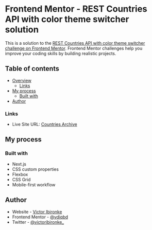# Frontend Mentor - REST Countries API with color theme switcher solution

This is a solution to the [REST Countries API with color theme switcher challenge on Frontend Mentor](https://www.frontendmentor.io/challenges/rest-countries-api-with-color-theme-switcher-5cacc469fec04111f7b848ca). Frontend Mentor challenges help you improve your coding skills by building realistic projects.

## Table of contents

- [Overview](#overview)
  - [Links](#links)
- [My process](#my-process)
  - [Built with](#built-with)
- [Author](#author)

### Links

- Live Site URL: [Countries Archive](https://countriesarchive.netlify.app/)

## My process

### Built with

- Next.js
- CSS custom properties
- Flexbox
- CSS Grid
- Mobile-first workflow

## Author

- Website - [Victor Ibironke](https://victoribironke.netlify.com)
- Frontend Mentor - [@vdiqbd](https://www.frontendmentor.io/profile/vdiqbd)
- Twitter - [@victoribironke\_](https://www.twitter.com/victoribironke_)

